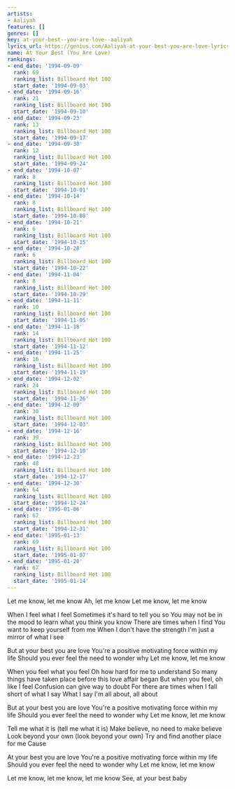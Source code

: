 ```yaml
---
artists:
- Aaliyah
features: []
genres: []
key: at-your-best--you-are-love--aaliyah
lyrics_url: https://genius.com/Aaliyah-at-your-best-you-are-love-lyrics
name: At Your Best (You Are Love)
rankings:
- end_date: '1994-09-09'
  rank: 69
  ranking_list: Billboard Hot 100
  start_date: '1994-09-03'
- end_date: '1994-09-16'
  rank: 21
  ranking_list: Billboard Hot 100
  start_date: '1994-09-10'
- end_date: '1994-09-23'
  rank: 13
  ranking_list: Billboard Hot 100
  start_date: '1994-09-17'
- end_date: '1994-09-30'
  rank: 12
  ranking_list: Billboard Hot 100
  start_date: '1994-09-24'
- end_date: '1994-10-07'
  rank: 8
  ranking_list: Billboard Hot 100
  start_date: '1994-10-01'
- end_date: '1994-10-14'
  rank: 8
  ranking_list: Billboard Hot 100
  start_date: '1994-10-08'
- end_date: '1994-10-21'
  rank: 6
  ranking_list: Billboard Hot 100
  start_date: '1994-10-15'
- end_date: '1994-10-28'
  rank: 6
  ranking_list: Billboard Hot 100
  start_date: '1994-10-22'
- end_date: '1994-11-04'
  rank: 8
  ranking_list: Billboard Hot 100
  start_date: '1994-10-29'
- end_date: '1994-11-11'
  rank: 10
  ranking_list: Billboard Hot 100
  start_date: '1994-11-05'
- end_date: '1994-11-18'
  rank: 14
  ranking_list: Billboard Hot 100
  start_date: '1994-11-12'
- end_date: '1994-11-25'
  rank: 16
  ranking_list: Billboard Hot 100
  start_date: '1994-11-19'
- end_date: '1994-12-02'
  rank: 24
  ranking_list: Billboard Hot 100
  start_date: '1994-11-26'
- end_date: '1994-12-09'
  rank: 30
  ranking_list: Billboard Hot 100
  start_date: '1994-12-03'
- end_date: '1994-12-16'
  rank: 39
  ranking_list: Billboard Hot 100
  start_date: '1994-12-10'
- end_date: '1994-12-23'
  rank: 48
  ranking_list: Billboard Hot 100
  start_date: '1994-12-17'
- end_date: '1994-12-30'
  rank: 64
  ranking_list: Billboard Hot 100
  start_date: '1994-12-24'
- end_date: '1995-01-06'
  rank: 67
  ranking_list: Billboard Hot 100
  start_date: '1994-12-31'
- end_date: '1995-01-13'
  rank: 69
  ranking_list: Billboard Hot 100
  start_date: '1995-01-07'
- end_date: '1995-01-20'
  rank: 67
  ranking_list: Billboard Hot 100
  start_date: '1995-01-14'
---
```

Let me know, let me know
Ah, let me know
Let me know, let me know


When I feel what I feel
Sometimes it's hard to tell you so
You may not be in the mood to learn what you think you know
There are times when I find
You want to keep yourself from me
When I don't have the strength
I'm just a mirror of what I see


But at your best you are love
You're a positive motivating force within my life
Should you ever feel the need to wonder why
Let me know, let me know


When you feel what you feel
Oh how hard for me to understand
So many things have taken place before this love affair began
But when you feel, oh like I feel
Confusion can give way to doubt
For there are times when I fall short of what I say
What I say I'm all about, all about


But at your best you are love
You're a positive motivating force within my life
Should you ever feel the need to wonder why
Let me know, let me know


Tell me what it is (tell me what it is)
Make believe, no need to make believe
Look beyond your own (look beyond your own)
Try and find another place for me
Cause


At your best you are love
You're a positive motivating force within my life
Should you ever feel the need to wonder why
Let me know, let me know


Let me know, let me know, let me know
See, at your best baby

